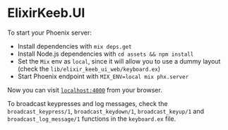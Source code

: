 # ElixirKeeb.UI

To start your Phoenix server:

  * Install dependencies with `mix deps.get`
  * Install Node.js dependencies with `cd assets && npm install`
  * Set the `Mix` env as `local`, since it will allow you to use a dummy layout (check the `lib/elixir_keeb_ui_web/keyboard.ex`)
  * Start Phoenix endpoint with `MIX_ENV=local mix phx.server`

Now you can visit [`localhost:4000`](http://localhost:4000) from your browser.

To broadcast keypresses and log messages, check the `broadcast_keypress/1`, `broadcast_keydown/1`, `broadcast_keyup/1` and `broadcast_log_message/1` functions in the `keyboard.ex` file.
